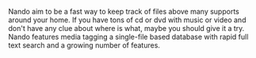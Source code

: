 Nando aim to be a fast way to keep track of files above many supports around your home.
If you have tons of cd or dvd with music or video and don't have any clue about where is what, maybe you should give it a try.
Nando features media tagging a single-file based database with rapid full text search and a growing number of features.
